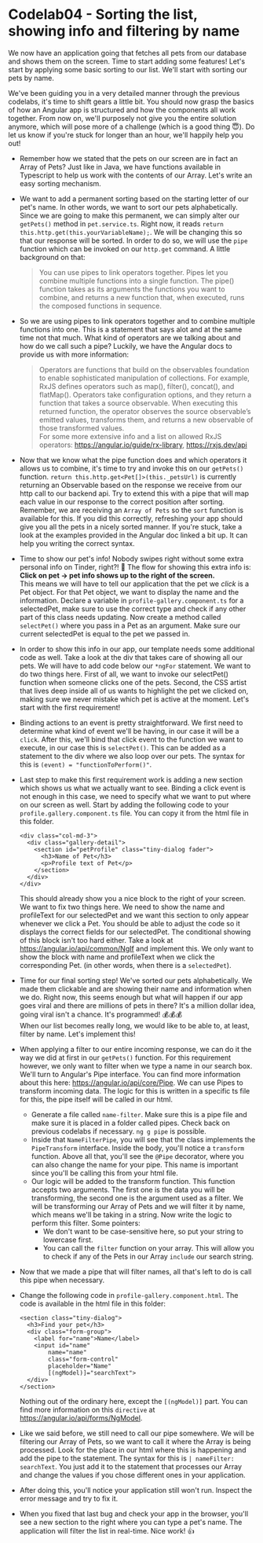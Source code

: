 # Codelab04 - Sorting the list, showing info and filtering by name

We now have an application going that fetches all pets from our database and shows them on the screen. Time to start adding some features! Let's start by 
applying some basic sorting to our list. We'll start with sorting our pets by name.

We've been guiding you in a very detailed manner through the previous codelabs, it's time to shift gears a little bit. You should now grasp the basics of how
an Angular app is structured and how the components all work together. From now on, we'll purposely not give you the entire solution anymore, which will pose more of 
a challenge (which is a good thing :innocent:). Do let us know if you're stuck for longer than an hour, we'll happily help you out! 

- Remember how we stated that the pets on our screen are in fact an Array of Pets? Just like in Java, we have functions available in Typescript to help us
work with the contents of our Array. Let's write an easy sorting mechanism.
  
  
- We want to add a permanent sorting based on the starting letter of our pet's name. In other words, we want to sort our pets alphabetically.
Since we are going to make this permanent, we can simply alter our ``getPets()`` method in ``pet.service.ts``. Right now, it reads ``return this.http.get(this.yourVariableName);``.
  We will be changing this so that our response will be sorted. In order to do so, we will use the ``pipe`` function which can be invoked on our ``http.get`` command. A little background on that:
  
    > You can use pipes to link operators together. Pipes let you combine multiple functions into a single function. The pipe() function takes as its arguments the functions you want to combine, 
     and returns a new function that, when executed, runs the composed functions in sequence.
     
- So we are using pipes to link operators together and to combine multiple functions into one. This is a statement that says alot and at the same time not that much. What kind of operators are we talking
about and how do we call such a pipe? Luckily, we have the Angular docs to provide us with more information:
    >Operators are functions that build on the observables foundation to enable sophisticated manipulation of collections. For example, RxJS defines operators such as map(), filter(), concat(), and flatMap().
    Operators take configuration options, and they return a function that takes a source observable. When executing this returned function, the operator observes the source observable’s emitted values, transforms them, 
    and returns a new observable of those transformed values.   
  > For some more extensive info and a list on allowed RxJS operators: https://angular.io/guide/rx-library, https://rxjs.dev/api
   
- Now that we know what the pipe function does and which operators it allows us to combine, it's time to try and invoke this on our ``getPets()`` function.
``return this.http.get<Pet[]>(this._petsUrl)`` is currently returning an Observable based on the response we receive from our http call to our backend api.
  Try to extend this with a pipe that will map each value in our response to the correct position after sorting. Remember, we are receiving an ``Array of Pets`` 
  so the ``sort`` function is available for this. If you did this correctly, refreshing your app should give you all the pets in a nicely sorted manner. If you're
  stuck, take a look at the examples provided in the Angular doc linked a bit up. It can help you writing the correct syntax.
  

- Time to show our pet's info! Nobody swipes right without some extra personal info on Tinder, right?! :grimacing: The flow for showing this extra info is:  **Click on pet -> pet info shows up to the right of the screen.**  
This means we will have to tell our application that the pet we *click* is a Pet object. For that Pet object, we want to display the name and the information.
  Declare a variable in ``profile-gallery.component.ts`` for a selectedPet, make sure to use the correct type and check if any other part of this class needs updating. 
  Now create a method called ``selectPet()`` where you pass in a Pet as an argument. Make sure our current selectedPet is equal to the pet we passed in.


- In order to show this info in our app, our template needs some additional code as well. Take a look at the div that takes care of showing all our pets. We will have to add code below our ``*ngFor`` statement. We want to do two things here.
First of all, we want to invoke our selectPet() function when someone clicks one of the pets. Second, the CSS artist that lives deep inside all of us wants to highlight the pet we clicked on, making sure we never mistake which pet
  is active at the moment. Let's start with the first requirement!
  
- Binding actions to an event is pretty straightforward. We first need to determine what kind of event we'll be having, in our case it will be a ``click``. After this, we'll bind that click event to the function we want to execute, in our case this is
``selectPet()``. This can be added as a statement to the div where we also loop over our pets. The syntax for this is ``(event) = "functionToPerform()"``.

- Last step to make this first requirement work is adding a new section which shows us what we actually want to see. Binding a click event is not enough in this case, we need to specify what we want to put where on our screen as well. 
Start by adding the following code to your ``profile.gallery.component.ts`` file. You can copy it from the html file in this folder.
  ```
  <div class="col-md-3">
    <div class="gallery-detail">
      <section id="petProfile" class="tiny-dialog fader">
        <h3>Name of Pet</h3>
        <p>Profile text of Pet</p>
      </section>
    </div>
  </div>       
  ```
  This should already show you a nice block to the right of your screen. We want to fix two things here. We need to show the name and profileText for our selectedPet and we want this section to only appear whenever we click a Pet.
You should be able to adjust the code so it displays the correct fields for our selectedPet. The conditional showing of this block isn't too hard either. Take a look at https://angular.io/api/common/NgIf and implement this. We only want
  to show the block with name and profileText when we click the corresponding Pet. (in other words, when there is a ``selectedPet``).
  
  
- Time for our final sorting step! We've sorted our pets alphabetically. We made them clickable and are showing their name and information when we do. Right now, this seems enough but what will happen if our app goes viral and there are millions
of pets in there? It's a million dollar idea, going viral isn't a chance. It's programmed! :moneybag::moneybag::moneybag:  
  When our list becomes really long, we would like to be able to, at least, filter by name. Let's implement this!
  
  
- When applying a filter to our entire incoming response, we can do it the way we did at first in our ``getPets()`` function. For this requirement however, we only want to filter when we type a name in our search box. We'll turn to Angular's Pipe interface.
You can find more information about this here: https://angular.io/api/core/Pipe. We can use Pipes to transform incoming data. The logic for this is written in a specific ts file for this, the pipe itself will be called in our html.
  
  - Generate a file called ``name-filter``. Make sure this is a pipe file and make sure it is placed in a folder called pipes. Check back on previous codelabs if necessary. ``ng g pipe`` is possible.
  - Inside that ``NameFilterPipe``, you will see that the class implements the ``PipeTransform`` interface. Inside the body, you'll notice a ``transform`` function. Above all that, you'll see the ``@Pipe`` decorator, where you can also change the name for your pipe.
  This name is important since you'll be calling this from your html file.
  - Our logic will be added to the transform function. This function accepts two arguments. The first one is the data you will be transforming, the second one is the argument used as a filter. We will be transforming our Array of Pets and we will filter it by name, which
    means we'll be taking in a string. Now write the logic to perform this filter. Some pointers:
      - We don't want to be case-sensitive here, so put your string to lowercase first.
      - You can call the ``filter`` function on your array. This will allow you to check if any of the Pets in our Array ``include`` our search string.


- Now that we made a pipe that will filter names, all that's left to do is call this pipe when necessary.
- Change the following code in ``profile-gallery.component.html``. The code is available in the html file in this folder:
  ```
  <section class="tiny-dialog">
    <h3>Find your pet</h3>
    <div class="form-group">
      <label for="name">Name</label>
      <input id="name"
          name="name"
          class="form-control"
          placeholder="Name"
          [(ngModel)]="searchText">
    </div>
  </section>
  ```
  Nothing out of the ordinary here, except the ``[(ngModel)]`` part. You can find more information on this ``directive`` at https://angular.io/api/forms/NgModel. 


- Like we said before, we still need to call our pipe somewhere. We will be filtering our Array of Pets, so we want to call it where the Array is being processed. Look for the place in our html where this is happening and add the pipe to the statement. 
The syntax for this is ``| nameFilter: searchText``. You just add it to the statement that processes our Array and change the values if you chose different ones in your application.
  
- After doing this, you'll notice your application still won't run. Inspect the error message and try to fix it.
  
- When you fixed that last bug and check your app in the browser, you'll see a new section to the right where you can type a pet's name. The application will filter the list in real-time. Nice work! :thumbsup:

  
    
